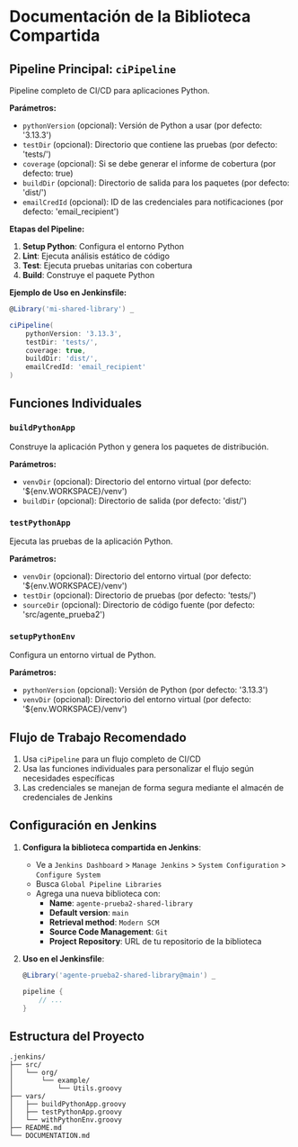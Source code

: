 # Documentación de la Biblioteca Compartida

## Pipeline Principal: `ciPipeline`

Pipeline completo de CI/CD para aplicaciones Python.

**Parámetros:**
- `pythonVersion` (opcional): Versión de Python a usar (por defecto: '3.13.3')
- `testDir` (opcional): Directorio que contiene las pruebas (por defecto: 'tests/')
- `coverage` (opcional): Si se debe generar el informe de cobertura (por defecto: true)
- `buildDir` (opcional): Directorio de salida para los paquetes (por defecto: 'dist/')
- `emailCredId` (opcional): ID de las credenciales para notificaciones (por defecto: 'email_recipient')

**Etapas del Pipeline:**
1. **Setup Python**: Configura el entorno Python
2. **Lint**: Ejecuta análisis estático de código
3. **Test**: Ejecuta pruebas unitarias con cobertura
4. **Build**: Construye el paquete Python

**Ejemplo de Uso en Jenkinsfile:**
```groovy
@Library('mi-shared-library') _

ciPipeline(
    pythonVersion: '3.13.3',
    testDir: 'tests/',
    coverage: true,
    buildDir: 'dist/',
    emailCredId: 'email_recipient'
)
```

## Funciones Individuales

### `buildPythonApp`

Construye la aplicación Python y genera los paquetes de distribución.

**Parámetros:**
- `venvDir` (opcional): Directorio del entorno virtual (por defecto: '${env.WORKSPACE}/venv')
- `buildDir` (opcional): Directorio de salida (por defecto: 'dist/')

### `testPythonApp`

Ejecuta las pruebas de la aplicación Python.

**Parámetros:**
- `venvDir` (opcional): Directorio del entorno virtual (por defecto: '${env.WORKSPACE}/venv')
- `testDir` (opcional): Directorio de pruebas (por defecto: 'tests/')
- `sourceDir` (opcional): Directorio de código fuente (por defecto: 'src/agente_prueba2')

### `setupPythonEnv`

Configura un entorno virtual de Python.

**Parámetros:**
- `pythonVersion` (opcional): Versión de Python (por defecto: '3.13.3')
- `venvDir` (opcional): Directorio del entorno virtual (por defecto: '${env.WORKSPACE}/venv')

## Flujo de Trabajo Recomendado

1. Usa `ciPipeline` para un flujo completo de CI/CD
2. Usa las funciones individuales para personalizar el flujo según necesidades específicas
3. Las credenciales se manejan de forma segura mediante el almacén de credenciales de Jenkins

## Configuración en Jenkins

1. **Configura la biblioteca compartida en Jenkins**:
   - Ve a `Jenkins Dashboard` > `Manage Jenkins` > `System Configuration` > `Configure System`
   - Busca `Global Pipeline Libraries`
   - Agrega una nueva biblioteca con:
     - **Name**: `agente-prueba2-shared-library`
     - **Default version**: `main`
     - **Retrieval method**: `Modern SCM`
     - **Source Code Management**: `Git`
     - **Project Repository**: URL de tu repositorio de la biblioteca

2. **Uso en el Jenkinsfile**:
   ```groovy
   @Library('agente-prueba2-shared-library@main') _

   pipeline {
       // ...
   }
   ```

## Estructura del Proyecto

```
.jenkins/
├── src/
│   └── org/
│       └── example/
│           └── Utils.groovy
├── vars/
│   ├── buildPythonApp.groovy
│   ├── testPythonApp.groovy
│   └── withPythonEnv.groovy
├── README.md
└── DOCUMENTATION.md
```
